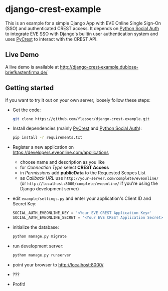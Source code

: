 # django-crest-example
This is an example for a simple Django App with EVE Online Single Sign-On (SSO) and authenticated CREST access.
It depends on [Python Social Auth](http://psa.matiasaguirre.net/) to integrate EVE SSO with Django's builtin user authentication system and uses [PyCrest](https://forums.eveonline.com/default.aspx?g=posts&t=398676) to interact with the CREST API.

## Live Demo
A live demo is available at http://django-crest-example.dubiose-briefkastenfirma.de/

## Getting started
If you want to try it out on your own server, loosely follow these steps:

* Get the code:
  ```bash
  git clone https://github.com/flesser/django-crest-example.git
  ```

* Install dependencies (mainly [PyCrest](https://github.com/Dreae/PyCrest) and [Python Social Auth](https://github.com/omab/python-social-auth)):
  ```bash
  pip install -r requirements.txt
  ```

* Register a new application on https://developers.eveonline.com/applications
  - choose name and description as you like
  - for *Connection Type* select **CREST Access**
  - in *Permissions* add **publicData** to the Requested Scopes List
  - as *Callback URL* use `http://your-server.com/complete/eveonline/` (or `http://localhost:8000/complete/eveonline/` if you're using the Django development server)

* edit `example/settings.py` and enter your application's Client ID and Secret Key:
  ```python
  SOCIAL_AUTH_EVEONLINE_KEY = '<Your EVE CREST Application Key>'
  SOCIAL_AUTH_EVEONLINE_SECRET = '<Your EVE CREST Application Secret>'
  ```

* initialize the database:
  ```bash
  python manage.py migrate
  ```

* run development server:
  ```bash
  python manage.py runserver
  ```

* point your browser to [http://localhost:8000/](http://localhost:8000/)

* ???

* Profit!
